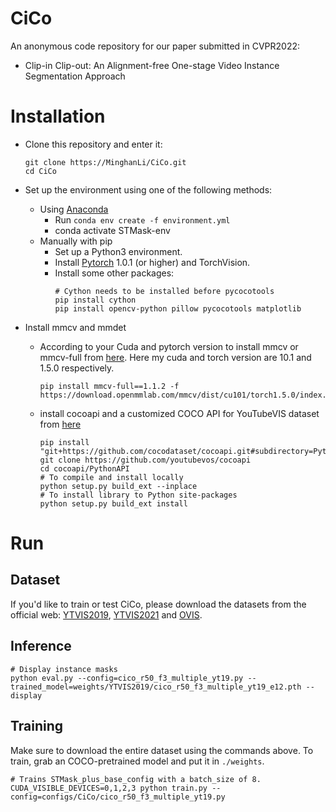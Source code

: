 # CiCo
An anonymous code repository for our paper submitted in CVPR2022: 
- Clip-in Clip-out: An Alignment-free One-stage Video Instance Segmentation Approach 
 
# Installation
 - Clone this repository and enter it:
   ```Shell
   git clone https://MinghanLi/CiCo.git
   cd CiCo
   ```
 - Set up the environment using one of the following methods:
   - Using [Anaconda](https://www.anaconda.com/distribution/)
     - Run `conda env create -f environment.yml`
     - conda activate STMask-env
   - Manually with pip
     - Set up a Python3 environment.
     - Install [Pytorch](http://pytorch.org/) 1.0.1 (or higher) and TorchVision.
     - Install some other packages:
       ```Shell
       # Cython needs to be installed before pycocotools
       pip install cython
       pip install opencv-python pillow pycocotools matplotlib 
       ```
       
 - Install mmcv and mmdet
    - According to your Cuda and pytorch version to install mmcv or mmcv-full from [here](https://github.com/open-mmlab/mmcv). Here my cuda and torch version are 10.1 and 1.5.0 respectively. 
      ```Shell
      pip install mmcv-full==1.1.2 -f https://download.openmmlab.com/mmcv/dist/cu101/torch1.5.0/index.html
      ```
    - install cocoapi and a customized COCO API for YouTubeVIS dataset from [here](https://github.com/youtubevos/cocoapi)
      ```Shell
      pip install "git+https://github.com/cocodataset/cocoapi.git#subdirectory=PythonAPI"
      git clone https://github.com/youtubevos/cocoapi
      cd cocoapi/PythonAPI
      # To compile and install locally 
      python setup.py build_ext --inplace
      # To install library to Python site-packages 
      python setup.py build_ext install
      ```
    
# Run

## Dataset
If you'd like to train or test CiCo, please download the datasets from the official web: [YTVIS2019](https://youtube-vos.org/dataset/), [YTVIS2021](https://youtube-vos.org/dataset/vis/) and [OVIS](http://songbai.site/ovis/).

## Inference
```Shell
# Display instance masks
python eval.py --config=cico_r50_f3_multiple_yt19.py --trained_model=weights/YTVIS2019/cico_r50_f3_multiple_yt19_e12.pth --display
```

## Training
Make sure to download the entire dataset using the commands above. To train, grab an COCO-pretrained model and put it in `./weights`.
```Shell
# Trains STMask_plus_base_config with a batch_size of 8.
CUDA_VISIBLE_DEVICES=0,1,2,3 python train.py --config=configs/CiCo/cico_r50_f3_multiple_yt19.py
```
